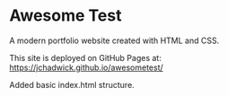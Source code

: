 # Awesome Test

A modern portfolio website created with HTML and CSS.

This site is deployed on GitHub Pages at: https://jchadwick.github.io/awesometest/

Added basic index.html structure.
